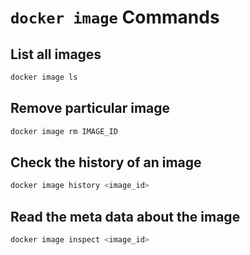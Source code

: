 # `docker image` Commands

## List all images

```bash
docker image ls
```

## Remove particular image

```bash
docker image rm IMAGE_ID
```

## Check the history of an image

```bash
docker image history <image_id> 
```

## Read the meta data about the image

```bash
docker image inspect <image_id>
```
